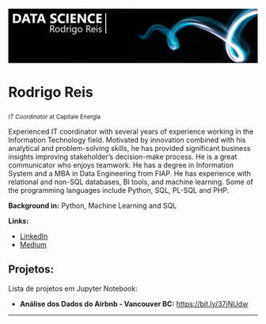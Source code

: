 <p align="center">
  <img src="banner-2.png" >
</p>

# Rodrigo Reis
<sub>*IT Coordinator* at Capitale Energia</sub>

Experienced IT coordinator with several years of experience working in the Information Technology field.  Motivated by innovation combined with his analytical and problem-solving skills, he has provided significant business insights improving stakeholder’s decision-make process. He is a great communicator who enjoys teamwork.
He has a degree in Information System and a MBA in Data Engineering from FIAP.  He has experience with relational and non-SQL databases, BI tools, and machine learning. Some of the programming languages include Python, SQL, PL-SQL and PHP.

**Background in:** Python, Machine Learning and SQL

**Links:**
* [LinkedIn](https://www.linkedin.com/in/rodrigoreisbr/)
* [Medium](https://www.medium.com)


## Projetos:
Lista de projetos em Jupyter Notebook:

* **Análise dos Dados do Airbnb - Vancouver BC:** https://bit.ly/37jNUdw

---

